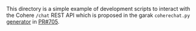 This directory is a simple example of development scripts to interact with the Cohere `/chat` REST API which is proposed in the garak `coherechat.py` [generator](/garak/generators/cohere_chat.py) in [PR#705](https://github.com/leondz/garak/pull/705).
